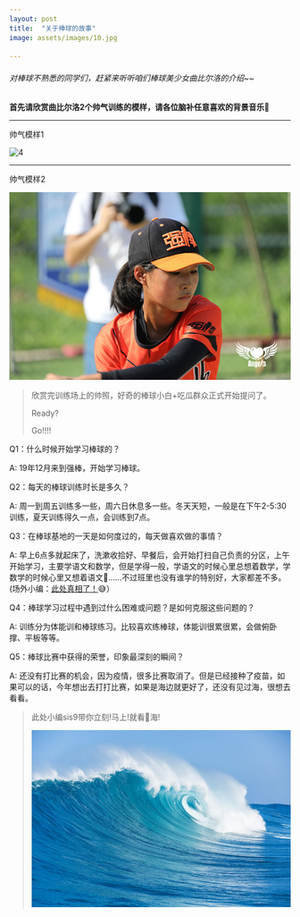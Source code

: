 ```yaml
---
layout: post
title:  "关于棒球的故事"
image: assets/images/10.jpg

---
```


###### 对棒球不熟悉的同学们，赶紧来听听咱们棒球美少女曲比尔洛的介绍~~

**首先请欣赏曲比尔洛2个帅气训练的模样，请各位脑补任意喜欢的背景音乐🎵**
***

帅气模样1

![4](../assets/images/3U7A6899.JPG) 


***

帅气模样2

![5](../assets/images/4.JPG) 

> 欣赏完训练场上的帅照，好奇的棒球小白+吃瓜群众正式开始提问了。
> 
> Ready?
> 
> Go!!!!

Q1：什么时候开始学习棒球的？

A: 19年12月来到强棒，开始学习棒球。

Q2：每天的棒球训练时长是多久？

A: 周一到周五训练多一些，周六日休息多一些。冬天天短，一般是在下午2-5:30训练，夏天训练得久一点，会训练到7点。

Q3：在棒球基地的一天是如何度过的，每天做喜欢做的事情？

A: 早上6点多就起床了，洗漱收拾好、早餐后，会开始打扫自己负责的分区，上午开始学习，主要学语文和数学，但是学得一般，学语文的时候心里总想着数学，学数学的时候心里又想着语文🤔️……不过班里也没有谁学的特别好，大家都差不多。(场外小编：<u>此处真相了！</u>😅）

Q4：棒球学习过程中遇到过什么困难或问题？是如何克服这些问题的？

A: 训练分为体能训和棒球练习。比较喜欢练棒球，体能训很累很累，会做俯卧撑、平板等等。

Q5：棒球比赛中获得的荣誉，印象最深刻的瞬间？

A: 还没有打比赛的机会，因为疫情，很多比赛取消了。但是已经接种了疫苗，如果可以的话，今年想出去打打比赛，如果是海边就更好了，还没有见过海，很想去看看。

> 此处小编sis9带你立刻!马上!就看👀海!
> 
> ![ocean](../assets/images/11.jpeg) 
